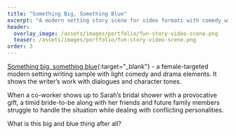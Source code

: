 ```yaml
---
title: "Something Big, Something Blue"
excerpt: "A modern setting story scene for video formats with comedy with drama elements suitable for a female audience"
header:
  overlay_image: /assets/images/portfolio/fun-story-video-scene.png
  teaser: /assets/images/portfolio/fun-story-video-scene.png
order: 3
---
```


[Something big, something blue](https://drive.google.com/file/d/1aRQwfkTlqk_MX-KySEhCaDdYVo_dcaeq/view?usp=sharing){:target="\_blank"} - a female-targeted modern setting writing sample with light comedy and drama elements. It shows the writer’s work with dialogues and character tones.

When a co-worker shows up to Sarah’s bridal shower with a provocative gift, a timid bride-to-be along with her friends and future family members struggle to handle the situation while dealing with conflicting personalities.

What is this big and blue thing after all?
